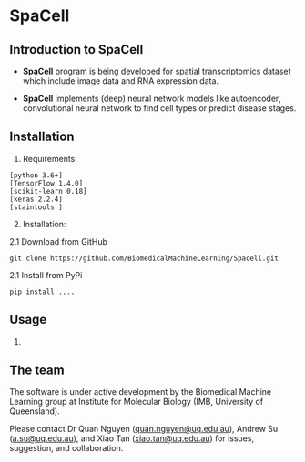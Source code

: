 # SpaCell

## Introduction to SpaCell

* **SpaCell** program is being developed for spatial transcriptomics dataset which include image data and RNA expression data.  

* **SpaCell** implements (deep) neural network models like autoencoder, convolutional neural network to find cell types or predict disease stages.  

## Installation

1. Requirements:  

```
[python 3.6+]
[TensorFlow 1.4.0]
[scikit-learn 0.18]
[keras 2.2.4]
[staintools ]
```
2. Installation:    

2.1 Download from GitHub   

```git clone https://github.com/BiomedicalMachineLearning/Spacell.git```

2.1 Install from PyPi  

```pip install ....```

## Usage

1. 












## The team
The software is under active development by the Biomedical Machine Learning group at Institute for Molecular Biology (IMB, University of Queensland).   

Please contact Dr Quan Nguyen (quan.nguyen@uq.edu.au), Andrew Su (a.su@uq.edu.au), and Xiao Tan (xiao.tan@uq.edu.au) for issues, suggestion, and collaboration.
 
